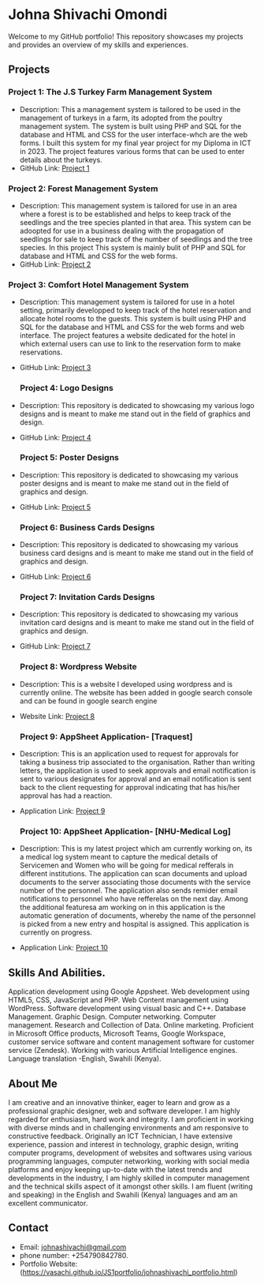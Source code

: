 # Johna Shivachi Omondi 

Welcome to my GitHub portfolio! This repository showcases my projects and provides an overview of my skills and experiences.

## Projects

### Project 1: The J.S Turkey Farm Management System
- Description: This a management system is tailored to be used in the management of turkeys in a farm, its adopted from the poultry management system.
  The system is built using PHP and SQL for the database and HTML and CSS for the user interface-whch are the web forms. I built this system for my final year
  project for my Diploma in ICT in 2023. The project features various forms that can be used to enter details about the turkeys.
- GitHub Link: [Project 1](https://github.com/vasachi/The-JS-Turkey-Farm-Management-System)

### Project 2: Forest Management System
- Description: This management system is tailored for use in an area where a forest is to be established and helps to keep track of the seedlings and the tree species planted in that
  area. This system can be adoopted for use in a business dealing with the propagation of seedlings for sale to keep track of the number of seedlings and the tree species. In this project
  This system is mainly bulit of PHP and SQL for database and HTML and CSS for the web forms. 
- GitHub Link: [Project 2](https://github.com/vasachi/forest-management-system/tree/main/forest%20mngmnt%20sytem)

### Project 3: Comfort Hotel Management System
- Description: This management system is tailored for use in a hotel setting, primarily developped to keep track of the hotel reservation and allocate hotel rooms to the
  guests. This system is built using PHP and SQL for the database and HTML and CSS for the web forms and web interface. The project features a website dedicated for the hotel
  in which external users can use to link to the reservation form to make reservations.
- GitHub Link: [Project 3](https://github.com/vasachi/comfort-hotel-management-system)

  ### Project 4: Logo Designs
- Description: This repository is dedicated to showcasing my various logo designs and is meant to make me stand out in the field of graphics and design.
- GitHub Link: [Project 4](https://github.com/vasachi/logo-designs)

  ### Project 5: Poster Designs
- Description: This repository is dedicated to showcasing my various poster designs and is meant to make me stand out in the field of graphics and design.
- GitHub Link: [Project 5](https://github.com/vasachi/Poster-Design)

  ### Project 6: Business Cards Designs
- Description: This repository is dedicated to showcasing my various business card designs and is meant to make me stand out in the field of graphics and design.
- GitHub Link: [Project 6](https://github.com/vasachi/Business-Cards)

  ### Project 7: Invitation Cards Designs
- Description: This repository is dedicated to showcasing my various invitation card designs and is meant to make me stand out in the field of graphics and design.
- GitHub Link: [Project 7](https://github.com/vasachi/Invitation-Cards)

  ### Project 8: Wordpress Website
- Description: This is a website I developed using wordpress and is currently online. The website has been added in google search console and can be found in google search engine
- Website Link: [Project 8](https://www.drugfreekenya.org)

  ### Project 9: AppSheet Application- [Traquest]
- Description: This is an application used to request for approvals for taking a business trip associated to the organisation.
  Rather than writing letters, the application is used to seek approvals and email notification is sent to various designates for approval and an email notification
  is sent back to the client requesting for approval indicating that has his/her approval has had a reaction.
- Application Link: [Project 9](https://www.appsheet.com/start/453fc264-77b4-4e41-8872-306aa733ced3)

  ### Project 10: AppSheet Application- [NHU-Medical Log]
- Description: This is my latest project which am currently working on, its a medical log system meant to capture the medical details of Servicemen and Women
  who will be going for medical refferals in different institutions. The application can scan documents and upload documents to the server associating those documents with the
  service number of the personnel. The application also sends remider email notifications to personnel who have refferelas on the next day.
  Among the additional featuresa am working on in this application is the automatic generation of documents, whereby the name of the personnel is picked from a new entry and hospital
  is assigned. This application is currently on progress.
- Application Link: [Project 10](https://www.appsheet.com/start/342ea110-94ff-45f2-bc87-0995bbb39705)  

## Skills And Abilities.
Application development using Google Appsheet.
Web development using HTML5, CSS, JavaScript and PHP.
Web Content management using WordPress.
Software development using visual basic and C++.
Database Management.
Graphic Design.
Computer networking.
Computer management.
Research and Collection of Data.
Online marketing.
Proficient in Microsoft Office products, Microsoft Teams, Google Workspace, customer service software and content management software for customer service (Zendesk).
Working with various Artificial Intelligence engines.
Language translation -English, Swahili (Kenya).

## About Me

I am creative and an innovative thinker, eager to learn and grow as a professional graphic designer, web and software developer. 
I am highly regarded for enthusiasm, hard work and integrity. I am proficient in working with diverse minds and in challenging environments 
and am responsive to constructive feedback. Originally an ICT Technician, I have extensive experience, passion and interest in technology, 
graphic design, writing computer programs, development of websites and softwares using various programming languages, computer networking, 
working with social media platforms and enjoy keeping up-to-date with the latest trends and developments in the industry, I am highly skilled 
in computer management and the technical skills aspect of it amongst other skills.
I am fluent (writing and speaking) in the English and Swahili (Kenya) languages and am an excellent communicator.

## Contact

- Email: johnashivachi@gmail.com
- phone  number: +254790842780.
- Portfolio Website:(https://vasachi.github.io/JS1portfolio/johnashivachi_portfolio.html)


